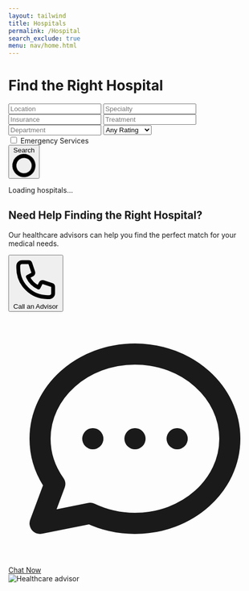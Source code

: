 ```yaml
---
layout: tailwind
title: Hospitals 
permalink: /Hospital
search_exclude: true
menu: nav/home.html 
---
```


<div class="max-w-7xl mx-auto px-4 py-10">
  <h1 class="text-4xl font-bold text-center text-indigo-700 mb-6">Find the Right Hospital</h1>

  <!-- Search Form -->
  <form id="search-form" class="bg-white p-6 rounded shadow-md mb-8">
    <div class="grid md:grid-cols-2 lg:grid-cols-3 gap-4">
      <input type="text" id="location" placeholder="Location" class="border p-2 rounded w-full">
      <input type="text" id="specialty" placeholder="Specialty" class="border p-2 rounded w-full">
      <input type="text" id="insurance" placeholder="Insurance" class="border p-2 rounded w-full">
      <input type="text" id="treatment" placeholder="Treatment" class="border p-2 rounded w-full">
      <!-- Add new search fields for emergency and department -->
      <input type="text" id="department" placeholder="Department" class="border p-2 rounded w-full">
      <select id="rating" class="border p-2 rounded w-full">
        <option value="1">Any Rating</option>
        <option value="2">2+ Stars</option>
        <option value="3">3+ Stars</option>
        <option value="4">4+ Stars</option>
        <option value="5">5 Stars Only</option>
      </select>
      <div class="flex items-center">
        <input type="checkbox" id="emergency" class="mr-2 h-4 w-4 text-indigo-600">
        <label for="emergency" class="text-gray-700">Emergency Services</label>
      </div>
      <button type="submit" class="bg-indigo-600 text-white py-2 rounded hover:bg-indigo-700 flex justify-center items-center">
        <span id="search-text">Search</span>
        <svg id="search-loading" class="animate-spin ml-2 h-4 w-4 text-white hidden" xmlns="http://www.w3.org/2000/svg" fill="none" viewBox="0 0 24 24">
          <circle class="opacity-25" cx="12" cy="12" r="10" stroke="currentColor" stroke-width="4"></circle>
          <path class="opacity-75" fill="currentColor" d="M4 12a8 8 0 018-8V0C5.373 0 0 5.373 0 12h4zm2 5.291A7.962 7.962 0 014 12H0c0 3.042 1.135 5.824 3 7.938l3-2.647z"></path>
        </svg>
      </button>
    </div>
  </form>

  <!-- Results Section -->
  <div id="results-count" class="text-gray-600 mb-4 text-sm">Loading hospitals...</div>
  <div id="hospital-results" class="grid grid-cols-1 md:grid-cols-2 gap-6">
    <template id="skeleton-loader">
      <div class="bg-white rounded-lg shadow-md overflow-hidden border border-gray-200 animate-pulse">
        <div class="md:flex">
          <div class="md:flex-shrink-0">
            <div class="h-48 w-full md:w-48 bg-gray-200"></div>
          </div>
          <div class="p-6 w-full">
            <div class="h-4 bg-gray-200 rounded w-3/4 mb-4"></div>
            <div class="h-3 bg-gray-200 rounded w-1/2 mb-6"></div>
            <div class="flex flex-wrap gap-2 mb-4">
              <div class="h-6 bg-gray-200 rounded w-16"></div>
              <div class="h-6 bg-gray-200 rounded w-20"></div>
            </div>
            <div class="h-3 bg-gray-200 rounded w-full mb-2"></div>
            <div class="h-3 bg-gray-200 rounded w-full mb-4"></div>
            <div class="flex justify-between items-center mt-4">
              <div class="h-3 bg-gray-200 rounded w-24"></div>
              <div class="h-3 bg-gray-200 rounded w-20"></div>
            </div>
          </div>
        </div>
      </div>
    </template>
  </div>
  <div id="pagination" class="flex justify-center mt-8 gap-2"></div>
  
  <!-- Hospital Details Modal -->
  <div id="hospital-modal" class="fixed inset-0 z-50 hidden overflow-y-auto">
    <div class="flex items-center justify-center min-h-screen p-4">
      <!-- Modal Background Overlay -->
      <div id="modal-backdrop" class="fixed inset-0 bg-gray-500 bg-opacity-75 transition-opacity"></div>
      
      <!-- Modal Content -->
      <div class="relative bg-white rounded-lg shadow-xl max-w-4xl w-full max-h-[90vh] overflow-y-auto z-10">
        <!-- Modal Header -->
        <div class="sticky top-0 z-10 bg-white border-b px-6 py-4 flex justify-between items-center">
          <h3 id="modal-title" class="text-lg font-medium text-gray-900">Hospital Details</h3>
          <button id="close-modal" class="text-gray-400 hover:text-gray-500">
            <svg class="h-6 w-6" fill="none" viewBox="0 0 24 24" stroke="currentColor">
              <path stroke-linecap="round" stroke-linejoin="round" stroke-width="2" d="M6 18L18 6M6 6l12 12" />
            </svg>
          </button>
        </div>
        
        <!-- Modal Body -->
        <div id="modal-content" class="p-6">
          <div class="flex justify-center">
            <svg class="animate-spin h-8 w-8 text-indigo-600" xmlns="http://www.w3.org/2000/svg" fill="none" viewBox="0 0 24 24">
              <circle class="opacity-25" cx="12" cy="12" r="10" stroke="currentColor" stroke-width="4"></circle>
              <path class="opacity-75" fill="currentColor" d="M4 12a8 8 0 018-8V0C5.373 0 0 5.373 0 12h4zm2 5.291A7.962 7.962 0 014 12H0c0 3.042 1.135 5.824 3 7.938l3-2.647z"></path>
            </svg>
          </div>
        </div>
      </div>
    </div>
  </div>
</div>

<script>
  const pythonURI = "http://127.0.0.1:8115";
  
  document.addEventListener('DOMContentLoaded', function() {
    const form = document.getElementById('search-form');
    const resultsContainer = document.getElementById('hospital-results');
    const resultsCount = document.getElementById('results-count');
    const pagination = document.getElementById('pagination');
    const searchText = document.getElementById('search-text');
    const searchLoading = document.getElementById('search-loading');
    
    // Modal elements
    const hospitalModal = document.getElementById('hospital-modal');
    const modalBackdrop = document.getElementById('modal-backdrop');
    const closeModal = document.getElementById('close-modal');
    const modalTitle = document.getElementById('modal-title');
    const modalContent = document.getElementById('modal-content');
    
    // Modal event listeners
    closeModal.addEventListener('click', hideModal);
    modalBackdrop.addEventListener('click', hideModal);
    
    // Close modal on escape key
    document.addEventListener('keydown', function(e) {
      if (e.key === 'Escape' && !hospitalModal.classList.contains('hidden')) {
        hideModal();
      }
    });
    
    function showModal() {
      hospitalModal.classList.remove('hidden');
      document.body.classList.add('overflow-hidden');
    }
    
    function hideModal() {
      hospitalModal.classList.add('hidden');
      document.body.classList.remove('overflow-hidden');
      modalTitle.textContent = 'Hospital Details';
      modalContent.innerHTML = `
        <div class="flex justify-center">
          <svg class="animate-spin h-8 w-8 text-indigo-600" xmlns="http://www.w3.org/2000/svg" fill="none" viewBox="0 0 24 24">
            <circle class="opacity-25" cx="12" cy="12" r="10" stroke="currentColor" stroke-width="4"></circle>
            <path class="opacity-75" fill="currentColor" d="M4 12a8 8 0 018-8V0C5.373 0 0 5.373 0 12h4zm2 5.291A7.962 7.962 0 014 12H0c0 3.042 1.135 5.824 3 7.938l3-2.647z"></path>
          </svg>
        </div>
      `;
    }
    
    // Initial load of hospitals
    fetchHospitals();
    
    // Form submission handler
    form.addEventListener('submit', function(e) {
      e.preventDefault();
      fetchHospitals();
    });
    
    function fetchHospitals(page = 1) {
      // Show loading state
      searchText.textContent = page === 1 ? "Searching..." : searchText.textContent;
      searchLoading.classList.remove('hidden');
      resultsContainer.innerHTML = `
        <div class="col-span-2 flex justify-center py-12">
          <svg class="animate-spin h-8 w-8 text-indigo-600" xmlns="http://www.w3.org/2000/svg" fill="none" viewBox="0 0 24 24">
            <circle class="opacity-25" cx="12" cy="12" r="10" stroke="currentColor" stroke-width="4"></circle>
            <path class="opacity-75" fill="currentColor" d="M4 12a8 8 0 018-8V0C5.373 0 0 5.373 0 12h4zm2 5.291A7.962 7.962 0 014 12H0c0 3.042 1.135 5.824 3 7.938l3-2.647z"></path>
          </svg>
        </div>
      `;
      resultsCount.textContent = 'Searching hospitals...';
      
      // Build API query parameters
      const params = new URLSearchParams({
        location: document.getElementById('location').value,
        specialty: document.getElementById('specialty').value,
        insurance: document.getElementById('insurance').value,
        treatment: document.getElementById('treatment').value,
        rating: document.getElementById('rating').value,
        department: document.getElementById('department').value,
        page: page
      });
      
      // Add emergency services filter if checked
      if (document.getElementById('emergency').checked) {
        params.append('emergency', 'yes');
      }
      
      // Make API request
      fetch(`${pythonURI}/api/hospital-search?${params.toString()}`)
        .then(response => {
          if (!response.ok) {
            throw new Error(`HTTP error! Status: ${response.status}`);
          }
          return response.json();
        })
        .then(data => {
          // Reset loading state
          searchText.textContent = "Search";
          searchLoading.classList.add('hidden');
          
          // Update results
          updateResults(data, page);
        })
        .catch(error => {
          console.error('Error fetching hospitals:', error);
          
          // Reset loading state
          searchText.textContent = "Search";
          searchLoading.classList.add('hidden');
          
          // Show error message
          resultsContainer.innerHTML = `
            <div class="col-span-2 bg-white p-8 text-center rounded-lg shadow">
              <svg class="mx-auto h-12 w-12 text-red-500" fill="none" viewBox="0 0 24 24" stroke="currentColor">
                <path stroke-linecap="round" stroke-linejoin="round" stroke-width="2" d="M12 8v4m0 4h.01M21 12a9 9 0 11-18 0 9 9 0 0118 0z" />
              </svg>
              <h3 class="mt-2 text-lg font-medium text-gray-900">Error connecting to API</h3>
              <p class="mt-1 text-sm text-gray-500">Please ensure the Flask server is running at ${pythonURI}</p>
              <div class="mt-4">
                <button type="button" id="retry-btn" class="inline-flex items-center px-4 py-2 border border-transparent rounded-md shadow-sm text-sm font-medium text-white bg-indigo-600 hover:bg-indigo-700 focus:outline-none focus:ring-2 focus:ring-offset-2 focus:ring-indigo-500">
                  Retry Connection
                </button>
              </div>
              <p class="mt-3 text-xs text-gray-500">Error: ${error.message}</p>
            </div>
          `;
          resultsCount.textContent = 'Error loading hospitals';
          
          // Add retry button handler
          document.getElementById('retry-btn').addEventListener('click', () => fetchHospitals(page));
          
          // If API is unavailable, fall back to sample data after delay
          setTimeout(() => {
            if (resultsContainer.querySelector('#retry-btn')) {
              resultsContainer.innerHTML += `
                <div class="col-span-2 mt-4 p-4 bg-yellow-50 border border-yellow-100 rounded-lg">
                  <p class="text-sm text-yellow-700">Loading sample data instead...</p>
                </div>
              `;
              
              // After another delay, show sample data
              setTimeout(() => loadSampleData(), 1500);
            }
          }, 3000);
        });
    }
    
    function updateResults(data, currentPage) {
      const hospitals = data.hospitals || [];
      const totalResults = data.total_results || 0;
      const totalPages = data.total_pages || 1;
      
      // Update results count
      resultsCount.textContent = `Showing ${hospitals.length} of ${totalResults} hospital${totalResults !== 1 ? 's' : ''}`;
      
      // Clear previous results
      resultsContainer.innerHTML = '';
      
      // If no results found
      if (hospitals.length === 0) {
        resultsContainer.innerHTML = `
          <div class="col-span-2 bg-white p-8 text-center rounded-lg shadow">
            <svg class="mx-auto h-12 w-12 text-gray-400" fill="none" viewBox="0 0 24 24" stroke="currentColor">
              <path stroke-linecap="round" stroke-linejoin="round" stroke-width="2" d="M9.172 16.172a4 4 0 015.656 0M9 10h.01M15 10h.01M21 12a9 9 0 11-18 0 9 9 0 0118 0z" />
            </svg>
            <h3 class="mt-2 text-lg font-medium text-gray-900">No hospitals found</h3>
            <p class="mt-1 text-sm text-gray-500">Try adjusting your search criteria</p>
            <button id="reset-search" class="mt-4 inline-flex items-center px-4 py-2 border border-transparent rounded-md shadow-sm text-sm font-medium text-white bg-indigo-600 hover:bg-indigo-700 focus:outline-none focus:ring-2 focus:ring-offset-2 focus:ring-indigo-500">
              Clear all filters
            </button>
          </div>
        `;
        
        document.getElementById('reset-search').addEventListener('click', function() {
          // Reset all form fields
          form.reset();
          // Fetch all hospitals
          fetchHospitals();
        });
        
        pagination.innerHTML = '';
        return;
      }
      
      // Display hospitals
      hospitals.forEach(hospital => {
        // Generate specialties HTML
        const specialties = hospital.specialties ? hospital.specialties.split(',').map(s => s.trim()).filter(s => s.length > 0) : [];
        const specialtiesHTML = specialties.map(specialty => 
          `<span class="px-2 py-1 text-xs bg-indigo-100 text-indigo-800 rounded">${specialty}</span>`
        ).join('');
        
        // Generate insurance HTML if available
        const insurances = hospital.insurance ? hospital.insurance.split(',').map(i => i.trim()).filter(i => i.length > 0) : [];
        const insurancesHTML = insurances.length > 0 ? 
          `<div class="mt-2">
            <span class="text-xs text-gray-500">Insurance:</span>
            <span class="ml-1 text-xs text-gray-700">${insurances.slice(0, 2).join(', ')}${insurances.length > 2 ? ', ...' : ''}</span>
          </div>` : '';
        
        // Check for emergency services
        const hasEmergency = hospital.emergency_services && hospital.emergency_services.toLowerCase().includes("24/7");
        const emergencyBadge = hasEmergency ? 
          `<span class="absolute top-0 right-0 bg-red-500 text-white text-xs font-bold px-2 py-1 rounded-bl">24/7 Emergency</span>` : '';
        
        // Create hospital card
        const hospitalCard = `
          <div class="bg-white rounded-lg shadow-md overflow-hidden border border-gray-200 hover:shadow-lg transition duration-300 relative">
            ${emergencyBadge}
            <div class="md:flex">
              <div class="md:flex-shrink-0">
                <img class="h-48 w-full object-cover md:w-48" src="${hospital.image || `${pythonURI}/api/hospital-search/image/${encodeURIComponent(hospital.name)}`}" alt="${hospital.name}" onerror="this.src='https://images.unsplash.com/photo-1519494026892-80bbd2d6fd0d?ixlib=rb-4.0.3&auto=format&fit=crop&w=800&q=80'">
              </div>
              <div class="p-6">
                <div class="flex justify-between items-start">
                  <div>
                    <h3 class="text-xl font-semibold text-gray-900">${hospital.name}</h3>
                    <p class="text-sm text-gray-500">${hospital.location}${hospital.distance ? ` • ${hospital.distance} miles away` : ''}</p>
                  </div>
                  <div class="flex items-center">
                    <span class="text-lg font-bold text-indigo-600">${hospital.rating}</span>
                    <svg class="w-5 h-5 text-yellow-400 ml-1" fill="currentColor" viewBox="0 0 20 20">
                      <path d="M9.049 2.927c.3-.921 1.603-.921 1.902 0l1.07 3.292a1 1 0 00.95.69h3.462c.969 0 1.371 1.24.588 1.81l-2.8 2.034a1 1 0 00-.364 1.118l1.07 3.292c.3.921-.755 1.688-1.54 1.118l-2.8-2.034a1 1 0 00-1.175 0l-2.8 2.034c-.784.57-1.838-.197-1.539-1.118l1.07-3.292a1 1 0 00-.364-1.118L2.98 8.72c-.783-.57-.38-1.81.588-1.81h3.461a1 1 0 00.951-.69l1.07-3.292z"></path>
                    </svg>
                  </div>
                </div>
                <div class="mt-4">
                  <div class="flex flex-wrap gap-2">
                    ${specialtiesHTML}
                  </div>
                  <p class="mt-3 text-sm text-gray-600">${hospital.description || 'No description available.'}</p>
                  ${insurancesHTML}
                  <div class="mt-4 flex justify-between items-center">
                    <div class="text-xs ${hospital.accepting === 'Yes' ? 'text-green-600' : 'text-orange-600'} font-medium">
                      <svg class="inline-block w-4 h-4 mr-1" fill="none" stroke="currentColor" viewBox="0 0 24 24">
                        <path stroke-linecap="round" stroke-linejoin="round" stroke-width="2" d="${hospital.accepting === 'Yes' ? 'M9 12l2 2 4-4m6 2a9 9 0 11-18 0 9 9 0 0118 0z' : 'M10 14l2-2m0 0l2-2m-2 2l-2-2m2 2l2 2m7-2a9 9 0 11-18 0 9 9 0 0118 0z'}"></path>
                      </svg>
                      ${hospital.accepting === 'Yes' ? 'Accepting new patients' : 'Not accepting new patients'}
                    </div>
                    <button data-hospital-name="${hospital.name}" class="text-indigo-600 hover:text-indigo-800 text-sm font-medium hospital-details">View details →</button>
                  </div>
                </div>
              </div>
            </div>
          </div>
        `;
        
        resultsContainer.innerHTML += hospitalCard;
      });
      
      // Add event listeners to hospital detail links
      document.querySelectorAll('.hospital-details').forEach(button => {
        button.addEventListener('click', function() {
          const hospitalName = this.getAttribute('data-hospital-name');
          if (hospitalName) {
            fetchHospitalDetails(hospitalName);
          }
        });
      });
      
      // Update pagination
      renderPagination(currentPage, totalPages);
    }
    
    function fetchHospitalDetails(hospitalName) {
      // Show modal with loading state
      showModal();
      modalTitle.textContent = hospitalName;
      
      // Make API request for hospital details with real-time info
      fetch(`${pythonURI}/api/hospital-search/${encodeURIComponent(hospitalName)}?real_time=true`)
        .then(response => {
          if (!response.ok) {
            throw new Error(`HTTP error! Status: ${response.status}`);
          }
          return response.json();
        })
        .then(data => {
          if (data.status === 'success' && data.hospital) {
            displayHospitalDetails(data.hospital, data.real_time_info);
          } else {
            throw new Error('Hospital details not found');
          }
        })
        .catch(error => {
          console.error('Error fetching hospital details:', error);
          modalContent.innerHTML = `
            <div class="text-center py-8">
              <svg class="mx-auto h-12 w-12 text-red-500" fill="none" viewBox="0 0 24 24" stroke="currentColor">
                <path stroke-linecap="round" stroke-linejoin="round" stroke-width="2" d="M12 8v4m0 4h.01M21 12a9 9 0 11-18 0 9 9 0 0118 0z" />
              </svg>
              <h3 class="mt-2 text-lg font-medium text-gray-900">Failed to load hospital details</h3>
              <p class="mt-1 text-sm text-gray-500">${error.message}</p>
              <button id="modal-retry-btn" class="mt-4 inline-flex items-center px-4 py-2 border border-transparent rounded-md shadow-sm text-sm font-medium text-white bg-indigo-600 hover:bg-indigo-700 focus:outline-none focus:ring-2 focus:ring-offset-2 focus:ring-indigo-500">
                Retry
              </button>
            </div>
          `;
          
          document.getElementById('modal-retry-btn').addEventListener('click', () => {
            fetchHospitalDetails(hospitalName);
          });
        });
    }
    
    function displayHospitalDetails(hospital, realTimeInfo) {
      // Format departments as list items if available
      const departments = hospital.departments ? hospital.departments.split(',').map(d => d.trim()).filter(d => d.length > 0) : [];
      const departmentsHTML = departments.length > 0 ?
        `<div class="mb-6">
          <h4 class="font-medium text-gray-900 mb-2">Departments</h4>
          <ul class="grid grid-cols-1 md:grid-cols-2 gap-2">
            ${departments.map(dept => `<li class="flex items-center">
              <svg class="h-5 w-5 text-indigo-500 mr-2" fill="none" viewBox="0 0 24 24" stroke="currentColor">
                <path stroke-linecap="round" stroke-linejoin="round" stroke-width="2" d="M9 12l2 2 4-4m6 2a9 9 0 11-18 0 9 9 0 0118 0z" />
              </svg>
              ${dept}
            </li>`).join('')}
          </ul>
        </div>` : '';

      // Format visiting hours
      const visitingHours = hospital.visiting_hours || 'Not specified';
      
      // Format contact information
      const phoneNumber = hospital.phone || 'Not available';
      const email = hospital.email || 'Not available';
      const website = hospital.website ? `<a href="${hospital.website}" target="_blank" class="text-indigo-600 hover:underline">${hospital.website}</a>` : 'Not available';
      
      // Format accessibility information
      const accessibility = hospital.parking_accessibility || 'Information not available';
      
      // Format reviews if available
      const reviews = hospital.patient_review ? hospital.patient_review.split('|').map(r => r.trim()).filter(r => r.length > 0) : [];
      const reviewsHTML = reviews.length > 0 ?
        `<div class="mb-6 border-t border-gray-200 pt-6">
          <h4 class="font-medium text-gray-900 mb-4">Patient Reviews</h4>
          ${reviews.map(review => {
            // Parse review - assume format "Name: Comment" or just "Comment"
            const parts = review.includes('–') ? review.split('–', 2) : ['Anonymous', review];
            const name = parts[0].trim();
            const comment = parts[1].trim();
            
            return `<div class="mb-4 bg-gray-50 p-4 rounded">
              <p class="text-sm italic text-gray-600">"${comment}"</p>
              <p class="text-xs text-gray-500 mt-2">— ${name}</p>
            </div>`;
          }).join('')}
        </div>` : '';
      
      // Format real-time information if available
      let realTimeInfoHTML = '';
      if (realTimeInfo && !realTimeInfo.error) {
        realTimeInfoHTML = `
          <div class="mb-6 border-t border-gray-200 pt-6">
            <div class="flex items-center mb-4">
              <div class="bg-green-100 rounded-full p-2 mr-3">
                <svg class="h-6 w-6 text-green-600" fill="none" viewBox="0 0 24 24" stroke="currentColor">
                  <path stroke-linecap="round" stroke-linejoin="round" stroke-width="2" 
                        d="M13 10V3L4 14h7v7l9-11h-7z" />
                </svg>
              </div>
              <h4 class="font-medium text-gray-900">Latest Hospital Information</h4>
            </div>
            
            ${realTimeInfo.achievements ? `
              <div class="mb-4">
                <h5 class="text-sm font-medium text-gray-800 mb-2">Notable Achievements</h5>
                <ul class="list-disc pl-5 text-sm text-gray-600 space-y-1">
                  ${Array.isArray(realTimeInfo.achievements) ? 
                    realTimeInfo.achievements.map(item => `<li>${typeof item === 'object' ? (item.title || item.text || JSON.stringify(item)) : item}</li>`).join('') :
                    `<li>${typeof realTimeInfo.achievements === 'object' ? (realTimeInfo.achievements.title || realTimeInfo.achievements.text || JSON.stringify(realTimeInfo.achievements)) : realTimeInfo.achievements}</li>`}
                </ul>
              </div>` : ''}
              
            ${realTimeInfo.technology ? `
              <div class="mb-4">
                <h5 class="text-sm font-medium text-gray-800 mb-2">Technology & Facilities</h5>
                <ul class="list-disc pl-5 text-sm text-gray-600 space-y-1">
                  ${Array.isArray(realTimeInfo.technology) ? 
                    realTimeInfo.technology.map(item => `<li>${typeof item === 'object' ? (item.title || item.text || JSON.stringify(item)) : item}</li>`).join('') :
                    `<li>${typeof realTimeInfo.technology === 'object' ? (realTimeInfo.technology.title || realTimeInfo.technology.text || JSON.stringify(realTimeInfo.technology)) : realTimeInfo.technology}</li>`}
                </ul>
              </div>` : ''}
              
            ${realTimeInfo.programs ? `
              <div class="mb-4">
                <h5 class="text-sm font-medium text-gray-800 mb-2">Special Programs</h5>
                <ul class="list-disc pl-5 text-sm text-gray-600 space-y-1">
                  ${Array.isArray(realTimeInfo.programs) ? 
                    realTimeInfo.programs.map(item => `<li>${typeof item === 'object' ? (item.title || item.text || JSON.stringify(item)) : item}</li>`).join('') :
                    `<li>${typeof realTimeInfo.programs === 'object' ? (realTimeInfo.programs.title || realTimeInfo.programs.text || JSON.stringify(realTimeInfo.programs)) : realTimeInfo.programs}</li>`}
                </ul>
              </div>` : ''}
              
            ${realTimeInfo.community_initiatives ? `
              <div class="mb-4">
                <h5 class="text-sm font-medium text-gray-800 mb-2">Community Initiatives</h5>
                <ul class="list-disc pl-5 text-sm text-gray-600 space-y-1">
                  ${Array.isArray(realTimeInfo.community_initiatives) ? 
                    realTimeInfo.community_initiatives.map(item => `<li>${typeof item === 'object' ? (item.title || item.text || JSON.stringify(item)) : item}</li>`).join('') :
                    `<li>${typeof realTimeInfo.community_initiatives === 'object' ? (realTimeInfo.community_initiatives.title || realTimeInfo.community_initiatives.text || JSON.stringify(realTimeInfo.community_initiatives)) : realTimeInfo.community_initiatives}</li>`}
                </ul>
              </div>` : ''}
          </div>
        `;
      } else if (realTimeInfo && realTimeInfo.error) {
        realTimeInfoHTML = `
          <div class="mb-6 border-t border-gray-200 pt-6">
            <div class="bg-yellow-50 rounded-md p-4">
              <div class="flex items-center">
                <svg class="h-5 w-5 text-yellow-400 mr-2" fill="none" viewBox="0 0 24 24" stroke="currentColor">
                  <path stroke-linecap="round" stroke-linejoin="round" stroke-width="2" d="M12 9v2m0 4h.01m-6.938 4h13.856c1.54 0 2.502-1.667 1.732-3L13.732 4c-.77-1.333-2.694-1.333-3.464 0L3.34 16c-.77 1.333.192 3 1.732 3z" />
                </svg>
                <div class="text-sm text-yellow-700">Real-time data is currently unavailable</div>
              </div>
            </div>
          </div>
        `;
      }

      // Additional ratings
      let additionalRatingsHTML = '';
      if (hospital.additional_ratings) {
        additionalRatingsHTML = `
          <div class="mb-6">
            <h5 class="text-sm font-medium text-gray-800 mb-2">Awards & Recognitions</h5>
            <div class="bg-green-50 text-green-800 text-xs font-semibold px-3 py-2 rounded-md">
              ${hospital.additional_ratings}
            </div>
          </div>
        `;
      }
      
      // Build the complete modal content
      modalContent.innerHTML = `
        <div class="flex flex-col md:flex-row">
          <div class="md:w-1/2 pr-0 md:pr-6">
            <img src="${hospital.image || `${pythonURI}/api/hospital-search/image/${encodeURIComponent(hospital.name)}`}" 
                 alt="${hospital.name}" 
                 class="rounded-lg w-full h-64 object-cover mb-6"
                 onerror="this.src='https://images.unsplash.com/photo-1519494026892-80bbd2d6fd0d?ixlib=rb-4.0.3&auto=format&fit=crop&w=800&q=80'">
            
            <div class="mb-6">
              <h4 class="font-medium text-gray-900 mb-2">About</h4>
              <p class="text-gray-600">${hospital.description || 'No description available.'}</p>
            </div>
            
            ${additionalRatingsHTML}
            
            ${departmentsHTML}
            
            <div class="mb-6">
              <h4 class="font-medium text-gray-900 mb-2">Insurance Accepted</h4>
              <p class="text-gray-600">${hospital.insurance || 'Information not available'}</p>
            </div>
          </div>
          
          <div class="md:w-1/2 border-t md:border-t-0 md:border-l border-gray-200 pl-0 md:pl-6 pt-6 md:pt-0">
            <div class="flex items-center mb-4">
              <div class="bg-indigo-100 rounded-full p-2 mr-3">
                <svg class="h-6 w-6 text-indigo-600" fill="none" viewBox="0 0 24 24" stroke="currentColor">
                  <path stroke-linecap="round" stroke-linejoin="round" stroke-width="2" 
                        d="M17.657 16.657L13.414 20.9a1.998 1.998 0 01-2.827 0l-4.244-4.243a8 8 0 1111.314 0z" />
                  <path stroke-linecap="round" stroke-linejoin="round" stroke-width="2" 
                        d="M15 11a3 3 0 11-6 0 3 3 0 016 0z" />
                </svg>
              </div>
              <div>
                <p class="text-sm font-medium text-gray-900">Location</p>
                <p class="text-sm text-gray-600">${hospital.location}</p>
              </div>
            </div>
            
            <div class="flex items-center mb-4">
              <div class="bg-indigo-100 rounded-full p-2 mr-3">
                <svg class="h-6 w-6 text-indigo-600" fill="none" viewBox="0 0 24 24" stroke="currentColor">
                  <path stroke-linecap="round" stroke-linejoin="round" stroke-width="2" 
                        d="M12 8v4l3 3m6-3a9 9 0 11-18 0 9 9 0 0118 0z" />
                </svg>
              </div>
              <div>
                <p class="text-sm font-medium text-gray-900">Visiting Hours</p>
                <p class="text-sm text-gray-600">${visitingHours}</p>
              </div>
            </div>
            
            <div class="flex items-center mb-4">
              <div class="bg-indigo-100 rounded-full p-2 mr-3">
                <svg class="h-6 w-6 text-indigo-600" fill="none" viewBox="0 0 24 24" stroke="currentColor">
                  <path stroke-linecap="round" stroke-linejoin="round" stroke-width="2" 
                        d="M3 5a2 2 0 012-2h3.28a1 1 0 01.948.684l1.498 4.493a1 1 0 01-.502 1.21l-2.257 1.13a11.042 11.042 0 005.516 5.516l1.13-2.257a1 1 0 011.21-.502l4.493 1.498a1 1 0 01.684.949V19a2 2 0 01-2 2h-1C9.716 21 3 14.284 3 6V5z" />
                </svg>
              </div>
              <div>
                <p class="text-sm font-medium text-gray-900">Phone</p>
                <p class="text-sm text-gray-600">${phoneNumber}</p>
              </div>
            </div>
            
            <div class="flex items-center mb-4">
              <div class="bg-indigo-100 rounded-full p-2 mr-3">
                <svg class="h-6 w-6 text-indigo-600" fill="none" viewBox="0 0 24 24" stroke="currentColor">
                  <path stroke-linecap="round" stroke-linejoin="round" stroke-width="2" 
                        d="M3 8l7.89 5.26a2 2 0 002.22 0L21 8M5 19h14a2 2 0 002-2V7a2 2 0 00-2-2H5a2 2 0 00-2 2v10a2 2 0 002 2z" />
                </svg>
              </div>
              <div>
                <p class="text-sm font-medium text-gray-900">Email</p>
                <p class="text-sm text-gray-600">${email}</p>
              </div>
            </div>
            
            <div class="flex items-center mb-4">
              <div class="bg-indigo-100 rounded-full p-2 mr-3">
                <svg class="h-6 w-6 text-indigo-600" fill="none" viewBox="0 0 24 24" stroke="currentColor">
                  <path stroke-linecap="round" stroke-linejoin="round" stroke-width="2" 
                        d="M21 12a9 9 0 01-9 9m9-9a9 9 0 00-9-9m9 9H3m9 9a9 9 0 01-9-9m9 9c-1.657 0-3-4.03-3-9s1.343-9 3-9m0 18c-1.657 0-3-4.03-3-9s1.343-9 3-9m-9 9a9 9 0 019-9" />
                </svg>
              </div>
              <div>
                <p class="text-sm font-medium text-gray-900">Website</p>
                <p class="text-sm text-gray-600">${website}</p>
              </div>
            </div>
            
            <div class="flex items-center mb-6">
              <div class="bg-indigo-100 rounded-full p-2 mr-3">
                <svg class="h-6 w-6 text-indigo-600" fill="none" viewBox="0 0 24 24" stroke="currentColor">
                  <path stroke-linecap="round" stroke-linejoin="round" stroke-width="2" 
                        d="M13 16h-1v-4h-1m-1-4h.01M21 12a9 9 0 11-18 0 9 9 0 0118 0z" />
                </svg>
              </div>
              <div>
                <p class="text-sm font-medium text-gray-900">Parking & Accessibility</p>
                <p class="text-sm text-gray-600">${accessibility}</p>
              </div>
            </div>
            
            <div class="mb-6">
              <h4 class="font-medium text-gray-900 mb-2">Emergency Services</h4>
              <p class="text-gray-600 flex items-center">
                ${hospital.emergency_services && hospital.emergency_services.includes("24/7") ? 
                  `<svg class="h-4 w-4 text-green-500 mr-2" fill="none" viewBox="0 0 24 24" stroke="currentColor">
                    <path stroke-linecap="round" stroke-linejoin="round" stroke-width="2" d="M5 13l4 4L19 7" />
                   </svg> Available 24/7` : 
                  `<svg class="h-4 w-4 text-red-500 mr-2" fill="none" viewBox="0 0 24 24" stroke="currentColor">
                    <path stroke-linecap="round" stroke-linejoin="round" stroke-width="2" d="M6 18L18 6M6 6l12 12" />
                   </svg> Not available`
                }
              </p>
            </div>
            
            <div class="flex items-center justify-between border-t border-gray-200 pt-4">
              <div>
                <div class="flex items-center">
                  <span class="text-lg font-bold text-indigo-600">${hospital.rating}</span>
                  <svg class="w-5 h-5 text-yellow-400 ml-1" fill="currentColor" viewBox="0 0 20 20">
                    <path d="M9.049 2.927c.3-.921 1.603-.921 1.902 0l1.07 3.292a1 1 0 00.95.69h3.462c.969 0 1.371 1.24.588 1.81l-2.8 2.034a1 1 0 00-.364 1.118l1.07 3.292c.3.921-.755 1.688-1.54 1.118l-2.8-2.034a1 1 0 00-1.175 0l-2.8 2.034c-.784.57-1.838-.197-1.539-1.118l1.07-3.292a1 1 0 00-.364-1.118L2.98 8.72c-.783-.57-.38-1.81.588-1.81h3.461a1 1 0 00.951-.69l1.07-3.292z"></path>
                  </svg>
                  <span class="ml-1 text-sm text-gray-500">Overall Rating</span>
                </div>
              </div>
              <div class="text-sm ${hospital.accepting === 'Yes' ? 'text-green-600' : 'text-orange-600'} font-medium">
                ${hospital.accepting === 'Yes' ? 'Accepting new patients' : 'Not accepting new patients'}
              </div>
            </div>
          </div>
        </div>
        
        ${realTimeInfoHTML}
        ${reviewsHTML}
        
        <div class="border-t border-gray-200 pt-6">
          <div class="flex justify-center">
            <a href="tel:${hospital.phone}" class="mx-2 bg-indigo-600 hover:bg-indigo-700 text-white px-4 py-2 rounded font-medium">
              Call Hospital
            </a>
            <a href="https://maps.google.com/?q=${encodeURIComponent(hospital.name + ' ' + hospital.location)}" target="_blank" 
               class="mx-2 bg-white border border-indigo-600 text-indigo-600 hover:bg-indigo-50 px-4 py-2 rounded font-medium">
              Get Directions
            </a>
          </div>
        </div>
      `;
    }
    
    function renderPagination(currentPage, totalPages) {
      pagination.innerHTML = '';
      
      if (totalPages <= 1) {
        pagination.style.display = 'none';
        return;
      }
      
      pagination.style.display = 'flex';
      
      // Previous page button
      if (currentPage > 1) {
        const prevButton = document.createElement('a');
        prevButton.href = '#';
        prevButton.className = 'px-3 py-1 border border-gray-300 rounded-md bg-white text-gray-700 hover:bg-gray-50';
        prevButton.innerHTML = 'Previous';
        prevButton.addEventListener('click', function(e) {
          e.preventDefault();
          fetchHospitals(currentPage - 1);
        });
        pagination.appendChild(prevButton);
      }
      
      // Page numbers
      const maxVisiblePages = 5;
      let startPage = Math.max(1, currentPage - Math.floor(maxVisiblePages / 2));
      let endPage = Math.min(totalPages, startPage + maxVisiblePages - 1);
      
      if (endPage - startPage + 1 < maxVisiblePages) {
        startPage = Math.max(1, endPage - maxVisiblePages + 1);
      }
      
      for (let i = startPage; i <= endPage; i++) {
        const pageLink = document.createElement('a');
        pageLink.href = '#';
        pageLink.textContent = i;
        pageLink.className = i === currentPage
          ? 'px-3 py-1 bg-indigo-600 text-white rounded-md'
          : 'px-3 py-1 border border-gray-300 rounded-md bg-white text-gray-700 hover:bg-gray-50';
        
        pageLink.addEventListener('click', function(e) {
          e.preventDefault();
          if (i !== currentPage) {
            fetchHospitals(i);
          }
        });
        
        pagination.appendChild(pageLink);
      }
      
      // Next page button
      if (currentPage < totalPages) {
        const nextButton = document.createElement('a');
        nextButton.href = '#';
        nextButton.className = 'px-3 py-1 border border-gray-300 rounded-md bg-white text-gray-700 hover:bg-gray-50';
        nextButton.innerHTML = 'Next';
        nextButton.addEventListener('click', function(e) {
          e.preventDefault();
          fetchHospitals(currentPage + 1);
        });
        pagination.appendChild(nextButton);
      }
    }
    
    // Fallback data for demonstration if API is not available
    function loadSampleData() {
      const sampleData = {
        page: 1,
        total_pages: 3,
        total_results: 8,
        hospitals: [
          {
            id: "1",
            name: "Palomar Medical Center",
            location: "Escondido, CA",
            distance: "2.3",
            specialties: "Trauma Center,Cardiology,Oncology",
            insurance: "Medicare,Blue Cross,Aetna",
            treatments: "Surgery,Physical Therapy,Radiation",
            rating: 4.8,
            accepting_new_patients: true,
            description: "A 288-bed hospital featuring the latest medical technology and nationally recognized care teams.",
            emergency_services: "Yes",
            departments: "Cardiology,Oncology,Neurology,Orthopedics",
            visiting_hours: "9:00 AM - 8:00 PM Daily",
            phone: "(760) 739-3000",
            website: "https://www.palomarhealth.org",
            email: "info@palomarhealth.org"
          },
          {
            id: "2",
            name: "Sharp Memorial Hospital",
            location: "San Diego, CA",
            distance: "5.7",
            specialties: "Neurology,Orthopedics,Women's Health",
            insurance: "Medicare,Cigna,UnitedHealthcare",
            treatments: "Surgery,Rehabilitation,Diagnostics",
            rating: 4.5,
            accepting_new_patients: true,
            description: "Leading the way with advanced technology and specialized care for complex medical conditions.",
            emergency_services: "Yes",
            departments: "Neurology,Orthopedics,Women's Health,Cardiology"
          },
          {
            id: "3",
            name: "Scripps Mercy Hospital",
            location: "La Jolla, CA",
            distance: "8.2",
            specialties: "Cancer Care,Heart Care,Research",
            insurance: "Blue Shield,Medicare,Kaiser",
            treatments: "Chemotherapy,Heart Surgery,Clinical Trials",
            rating: 4.7,
            accepting_new_patients: true,
            description: "Renowned for cancer treatment, cardiovascular care, and groundbreaking clinical research.",
            emergency_services: "Yes"
          },
          {
            id: "4",
            name: "UC San Diego Health",
            location: "San Diego, CA",
            distance: "10.5",
            specialties: "Academic Medical Center,Transplant,Pediatrics",
            insurance: "Medicare,Medicaid,Most Major Providers",
            treatments: "Organ Transplantation,Pediatric Services,Research",
            rating: 4.9,
            accepting_new_patients: true,
            description: "Academic medical center providing cutting-edge treatments and pioneering medical research.",
            emergency_services: "Yes"
          }
        ]
      };
      
      // Update the UI with sample data
      updateResults(sampleData, 1);
      
      // Show "Demo Mode" indicator
      const demoNotice = document.createElement('div');
      demoNotice.className = 'bg-yellow-50 border-yellow-100 border text-yellow-800 text-sm px-4 py-2 rounded-md mt-4 mb-2';
      demoNotice.innerHTML = '<strong>Demo Mode:</strong> Using sample data. API connection failed.';
      resultsContainer.parentNode.insertBefore(demoNotice, resultsContainer);
    }
  });
</script>

<!-- Help Section -->
<div class="bg-white py-12">
  <div class="max-w-7xl mx-auto px-4 sm:px-6 lg:px-8">
    <div class="lg:flex lg:items-center lg:justify-between">
      <div class="lg:w-1/2">
        <h2 class="text-3xl font-bold text-gray-900 mb-4">Need Help Finding the Right Hospital?</h2>
        <p class="text-lg text-gray-600 mb-6">Our healthcare advisors can help you find the perfect match for your medical needs.</p>
        <div class="flex flex-wrap gap-4">
          <button class="bg-indigo-600 hover:bg-indigo-700 text-white px-6 py-3 rounded-md font-medium flex items-center">
            <svg class="w-5 h-5 mr-2" fill="none" stroke="currentColor" viewBox="0 0 24 24">
              <path stroke-linecap="round" stroke-linejoin="round" stroke-width="2" d="M3 5a2 2 0 012-2h3.28a1 1 0 01.948.684l1.498 4.493a1 1 0 01-.502 1.21l-2.257 1.13a11.042 11.042 0 005.516 5.516l1.13-2.257a1 1 0 011.21-.502l4.493 1.498a1 1 0 01.684.949V19a2 2 0 01-2 2h-1C9.716 21 3 14.284 3 6V5z" />
            </svg>
            Call an Advisor
          </button>
          <a href="/MediPulse/hospital-chat" class="bg-white border border-indigo-600 text-indigo-600 hover:bg-indigo-50 px-6 py-3 rounded-md font-medium flex items-center">
            <svg class="w-5 h-5 mr-2" fill="none" stroke="currentColor" viewBox="0 0 24 24">
              <path stroke-linecap="round" stroke-linejoin="round" stroke-width="2" d="M8 12h.01M12 12h.01M16 12h.01M21 12c0 4.418-4.03 8-9 8a9.863 9.863 0 01-4.255-.949L3 20l1.395-3.72C3.512 15.042 3 13.574 3 12c0-4.418 4.03-8 9-8s9 3.582 9 8z" />
            </svg>
            Chat Now
          </a>
        </div>
      </div>
      <div class="lg:w-1/3 mt-10 lg:mt-0">
        <img src="https://images.unsplash.com/photo-1581056771107-24ca5f033842?ixlib=rb-4.0.3&auto=format&fit=crop&w=800&q=80" alt="Healthcare advisor" class="rounded-lg shadow-lg">
      </div>
    </div>
  </div>
</div>

<style>
  @keyframes spin {
    to {
      transform: rotate(360deg);
    }
  }
  .animate-spin {
    animation: spin 1s linear infinite;
  }
  
  body.overflow-hidden {
    overflow: hidden;
  }
  
  #hospital-modal {
    transition: opacity 0.3s ease;
  }
  
  #hospital-modal.hidden {
    display: none;
    opacity: 0;
  }
</style>